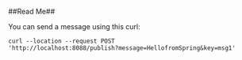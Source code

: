 ##Read Me##

You can send a message using this curl:

<code>curl --location --request POST 'http://localhost:8088/publish?message=HellofromSpring&key=msg1'</code>
